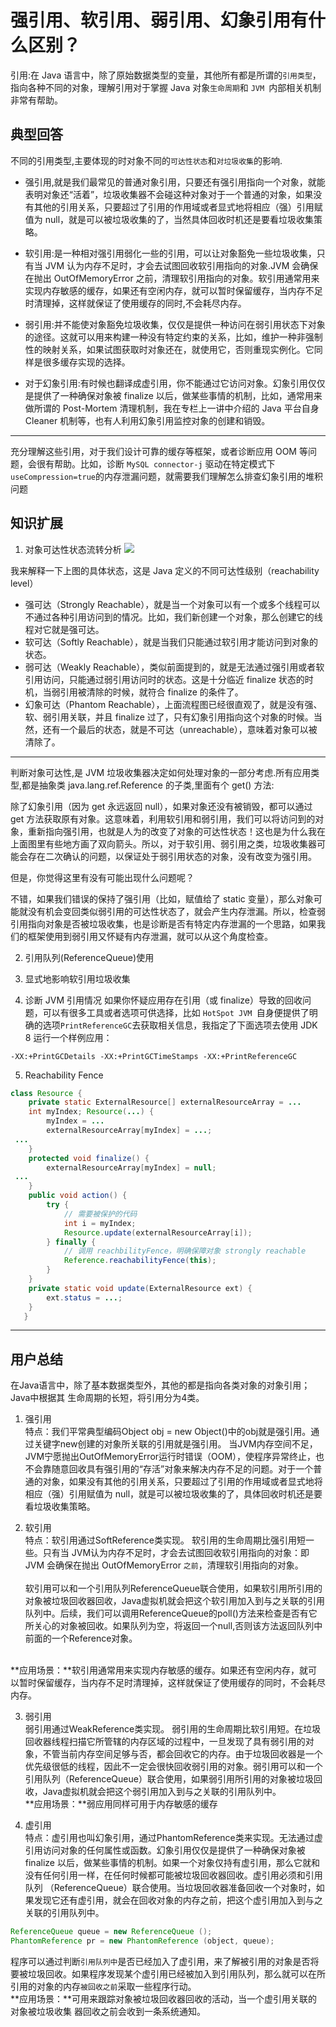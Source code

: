 #  强引用、软引用、弱引用、幻象引用有什么区别？

引用:在 Java 语言中，除了原始数据类型的变量，其他所有都是所谓的`引用类型`，指向各种不同的对象，理解引用对于掌握 Java 对象`生命周期`和 `JVM `内部相关机制非常有帮助。

## 典型回答
不同的引用类型,主要体现的时对象不同的`可达性状态`和`对垃圾收集`的影响.

- 强引用,就是我们最常见的普通对象引用，只要还有强引用指向一个对象，就能表明对象还“活着”，垃圾收集器不会碰这种对象对于一个普通的对象，如果没有其他的引用关系，只要超过了引用的作用域或者显式地将相应（强）引用赋值为 null，就是可以被垃圾收集的了，当然具体回收时机还是要看垃圾收集策略。

- 软引用:是一种相对强引用弱化一些的引用，可以让对象豁免一些垃圾收集，只有当 JVM 认为内存不足时，才会去试图回收软引用指向的对象.JVM 会确保在抛出
OutOfMemoryError 之前，清理软引用指向的对象。软引用通常用来实现内存敏感的缓存，如果还有空闲内存，就可以暂时保留缓存，当内存不足时清理掉，这样就保证了使用缓存的同时,不会耗尽内存。

- 弱引用:并不能使对象豁免垃圾收集，仅仅是提供一种访问在弱引用状态下对象的途径。这就可以用来构建一种没有特定约束的关系，比如，维护一种非强制性的映射关系，如果试图获取时对象还在，就使用它，否则重现实例化。它同样是很多缓存实现的选择。

- 对于幻象引用:有时候也翻译成虚引用，你不能通过它访问对象。幻象引用仅仅是提供了一种确保对象被 finalize 以后，做某些事情的机制，比如，通常用来做所谓的 Post-Mortem 清理机制，我在专栏上一讲中介绍的 Java 平台自身 Cleaner 机制等，也有人利用幻象引用监控对象的创建和销毁。

----
充分理解这些引用，对于我们设计可靠的缓存等框架，或者诊断应用 OOM 等问题，会很有帮助。比如，诊断 `MySQL connector-j` 驱动在特定模式下`useCompression=true`的内存泄漏问题，就需要我们理解怎么排查幻象引用的堆积问题

## 知识扩展
1. 对象可达性状态流转分析
![](http://ww1.sinaimg.cn/large/006rAlqhly1g16yswmessj30bo0i6q4b.jpg)

我来解释一下上图的具体状态，这是 Java 定义的不同可达性级别（reachability level）
- 强可达（Strongly Reachable），就是当一个对象可以有一个或多个线程可以不通过各种引用访问到的情况。比如，我们新创建一个对象，那么创建它的线程对它就是强可达。
- 软可达（Softly Reachable），就是当我们只能通过软引用才能访问到对象的状态。
- 弱可达（Weakly Reachable），类似前面提到的，就是无法通过强引用或者软引用访问，只能通过弱引用访问时的状态。这是十分临近 finalize 状态的时机，当弱引用被清除的时候，就符合 finalize 的条件了。
- 幻象可达（Phantom Reachable），上面流程图已经很直观了，就是没有强、软、弱引用关联，并且 finalize 过了，只有幻象引用指向这个对象的时候。当然，还有一个最后的状态，就是不可达（unreachable），意味着对象可以被清除了。

****

判断对象可达性,是 JVM 垃圾收集器决定如何处理对象的一部分考虑.所有应用类型,都是抽象类 java.lang.ref.Reference 的子类,里面有个 get() 方法:

除了幻象引用（因为 get 永远返回 null），如果对象还没有被销毁，都可以通过 get 方法获取原有对象。这意味着，利用软引用和弱引用，我们可以将访问到的对象，重新指向强引用，也就是人为的改变了对象的可达性状态！这也是为什么我在上面图里有些地方画了双向箭头。所以，对于软引用、弱引用之类，垃圾收集器可能会存在二次确认的问题，以保证处于弱引用状态的对象，没有改变为强引用。

但是，你觉得这里有没有可能出现什么问题呢？

不错，如果我们错误的保持了强引用（比如，赋值给了 static 变量），那么对象可能就没有机会变回类似弱引用的可达性状态了，就会产生内存泄漏。所以，检查弱引用指向对象是否被垃圾收集，也是诊断是否有特定内存泄漏的一个思路，如果我们的框架使用到弱引用又怀疑有内存泄漏，就可以从这个角度检查。

2. 引用队列(ReferenceQueue)使用

3. 显式地影响软引用垃圾收集

4. 诊断 JVM 引用情况
如果你怀疑应用存在引用（或 finalize）导致的回收问题，可以有很多工具或者选项可供选择，比如 `HotSpot JVM `自身便提供了明确的选项`PrintReferenceGC`去获取相关信息，我指定了下面选项去使用 JDK 8 运行一个样例应用：
```shell
-XX:+PrintGCDetails -XX:+PrintGCTimeStamps -XX:+PrintReferenceGC
```

5. Reachability Fence

```java
class Resource {
    private static ExternalResource[] externalResourceArray = ...
    int myIndex; Resource(...) {
        myIndex = ...
        externalResourceArray[myIndex] = ...;
 ...
    }
    protected void finalize() {
        externalResourceArray[myIndex] = null;
 ...
    }
    public void action() {
        try {
            // 需要被保护的代码
            int i = myIndex;
            Resource.update(externalResourceArray[i]);
        } finally {
            // 调用 reachbilityFence，明确保障对象 strongly reachable
            Reference.reachabilityFence(this);
        }
    }
    private static void update(ExternalResource ext) {
        ext.status = ...;
    }
   }
```

****
## 用户总结
在Java语言中，除了基本数据类型外，其他的都是指向各类对象的对象引用；Java中根据其
生命周期的长短，将引用分为4类。

1. 强引用<br>
特点：我们平常典型编码Object obj = new Object()中的obj就是强引用。通过关键字new创建的对象所关联的引用就是强引用。 当JVM内存空间不足，JVM宁愿抛出OutOfMemoryError运行时错误（OOM），使程序异常终止，也不会靠随意回收具有强引用的“存活”对象来解决内存不足的问题。对于一个普通的对象，如果没有其他的引用关系，只要超过了引用的作用域或者显式地将相应（强）引用赋值为 null，就是可以被垃圾收集的了，具体回收时机还是要看垃圾收集策略。

2. 软引用<br>
特点：软引用通过SoftReference类实现。 软引用的生命周期比强引用短一些。只有当 JVM认为内存不足时，才会去试图回收软引用指向的对象：即JVM 会确保在抛出 OutOfMemoryError `之前`，清理软引用指向的对象。<br><br>
软引用可以和一个引用队列ReferenceQueue联合使用，如果软引用所引用的对象被垃圾回收器回收，Java虚拟机就会把这个软引用加入到与之关联的引用队列中。后续，我们可以调用ReferenceQueue的poll()方法来检查是否有它所关心的对象被回收。如果队列为空，将返回一个null,否则该方法返回队列中前面的一个Reference对象。
<br>
**应用场景：**软引用通常用来实现内存敏感的缓存。如果还有空闲内存，就可以暂时保留缓存，当内存不足时清理掉，这样就保证了使用缓存的同时，不会耗尽内存。

3. 弱引用<br>
弱引用通过WeakReference类实现。 弱引用的生命周期比软引用短。在垃圾回收器线程扫描它所管辖的内存区域的过程中，一旦发现了具有弱引用的对象，不管当前内存空间足够与否，都会回收它的内存。由于垃圾回收器是一个优先级很低的线程，因此不一定会很快回收弱引用的对象。弱引用可以和一个引用队列（ReferenceQueue）联合使用，如果弱引用所引用的对象被垃圾回收，Java虚拟机就会把这个弱引用加入到与之关联的引用队列中。
<br>**应用场景：**弱应用同样可用于内存敏感的缓存

4. 虚引用<br>
特点：虚引用也叫幻象引用，通过PhantomReference类来实现。无法通过虚引用访问对象的任何属性或函数。幻象引用仅仅是提供了一种确保对象被 finalize 以后，做某些事情的机制。如果一个对象仅持有虚引用，那么它就和没有任何引用一样，在任何时候都可能被垃圾回收器回收。虚引用必须和引用队列 （ReferenceQueue）联合使用。当垃圾回收器准备回收一个对象时，如果发现它还有虚引用，就会在回收对象的内存之前，把这个虚引用加入到与之关联的引用队列中。
```java
ReferenceQueue queue = new ReferenceQueue ();
PhantomReference pr = new PhantomReference (object, queue);
```
程序可以通过判断`引用队列中`是否已经加入了虚引用，来了解被引用的对象是否将要被垃圾回收。如果程序发现某个虚引用已经被加入到引用队列，那么就可以在所引用的对象的内存`被回收之前`采取一些程序行动。<br>
**应用场景：**可用来跟踪对象被垃圾回收器回收的活动，当一个虚引用关联的对象被垃圾收集
器回收之前会收到一条系统通知。
